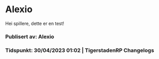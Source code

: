# **Alexio**

Hei spillere, dette er en test!

### Publisert av: Alexio

### Tidspunkt: 30/04/2023 01:02 | TigerstadenRP Changelogs